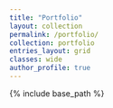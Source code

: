 ```yaml
---
title: "Portfolio"
layout: collection
permalink: /portfolio/
collection: portfolio
entries_layout: grid
classes: wide
author_profile: true
---
```


{% include base_path %}


